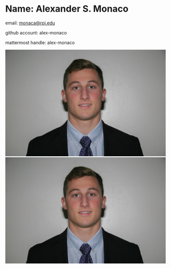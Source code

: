 # Name: Alexander S. Monaco

email: monaca@rpi.edu

github account: alex-monaco

mattermost handle: alex-monaco

![alt text](https://github.com/alex-monaco/opensourcelabs/blob/master/IMG_1925.jpg)
![alt text](/IMG_1925.jpg)
